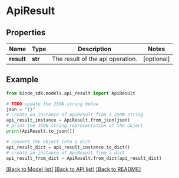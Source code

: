 # ApiResult


## Properties

Name | Type | Description | Notes
------------ | ------------- | ------------- | -------------
**result** | **str** | The result of the api operation. | [optional] 

## Example

```python
from kinde_sdk.models.api_result import ApiResult

# TODO update the JSON string below
json = "{}"
# create an instance of ApiResult from a JSON string
api_result_instance = ApiResult.from_json(json)
# print the JSON string representation of the object
print(ApiResult.to_json())

# convert the object into a dict
api_result_dict = api_result_instance.to_dict()
# create an instance of ApiResult from a dict
api_result_from_dict = ApiResult.from_dict(api_result_dict)
```
[[Back to Model list]](../README.md#documentation-for-models) [[Back to API list]](../README.md#documentation-for-api-endpoints) [[Back to README]](../README.md)


